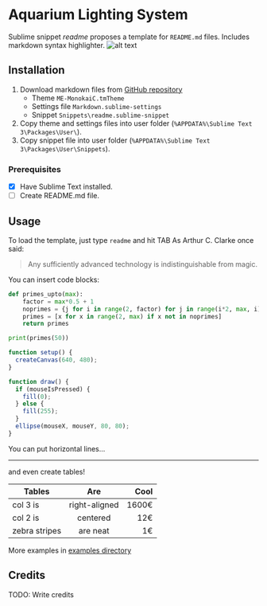 # Aquarium Lighting System

Sublime snippet *readme* proposes a template for `README.md` files.
Includes markdown syntax highlighter.
![alt text](http://cdn3.craftsy.com/blog/wp-content/uploads/2014/08/color-temp.jpg "Markdown logo")


## Installation

1. Download markdown files from [GitHub repository](https://github.com/Susensio/sublime-settings/)
   * Theme `ME-MonokaiC.tmTheme`
   * Settings file `Markdown.sublime-settings`
   * Snippet `Snippets\readme.sublime-snippet`
2. Copy theme and settings files into user folder (`%APPDATA%\Sublime Text 3\Packages\User\`).
2. Copy snippet file into user folder (`%APPDATA%\Sublime Text 3\Packages\User\Snippets`).

### Prerequisites

- [x] Have Sublime Text installed.
- [ ] Create README.md file.

## Usage

To load the template, just type `readme` and hit TAB
As Arthur C. Clarke once said:
> Any sufficiently advanced technology is indistinguishable from magic.

You can insert code blocks:

```python
def primes_upto(max):
    factor = max*0.5 + 1
    noprimes = {j for i in range(2, factor) for j in range(i*2, max, i)}
    primes = [x for x in range(2, max) if x not in noprimes]
    return primes

print(primes(50))
```

```js
function setup() {
  createCanvas(640, 480);
}

function draw() {
  if (mouseIsPressed) {
    fill(0);
  } else {
    fill(255);
  }
  ellipse(mouseX, mouseY, 80, 80);
}
```

You can put horizontal lines...

---

and even create tables!

| Tables        | Are           | Cool  |
| ------------- |:-------------:| -----:|
| col 3 is      | right-aligned | 1600€ |
| col 2 is      | centered      |   12€ |
| zebra stripes | are neat      |    1€ |

More examples in [examples directory](examples/)

## Credits

TODO: Write credits
